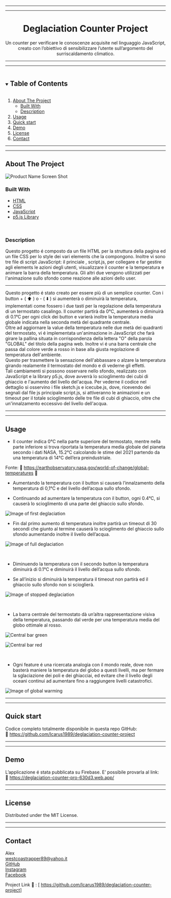 <hr>
<hr>

<div align="center">
  <h1>Deglaciation Counter Project</h1>
</div>

<p align="center">
  Un counter per verificare le conoscenze acquisite nel linguaggio JavaScript, creato con l’obiettivo di sensibilizzare l’utente sull’argomento del surriscaldamento climatico.
</p>

<hr>
<hr>

<details open="open">
  <summary><h2 style="display: inline-block">Table of Contents</h2></summary>
  <ol>
    <li>
      <a href="#about-the-project">About The Project</a>
      <ul>
        <li><a href="#built-with">Built With</a></li>
        <li><a href="#description">Description</a></li>
      </ul>
    </li>
    <li><a href="#usage">Usage</a></li>
    <li><a href="#quick-start">Quick start</a></li>
    <li><a href="#demo">Demo</a></li>
    <li><a href="#license">License</a></li>
    <li><a href="#contact">Contact</a></li>
  </ol>
</details>

<hr>
<hr>

## About The Project

![Product Name Screen Shot](https://imagizer.imageshack.com/v2/640x480q90/924/F9xcYc.png)

### Built With

* [HTML](https://developer.mozilla.org/en-US/docs/Web/HTML?retiredLocale=it)
* [CSS](https://developer.mozilla.org/en-US/docs/Web/CSS?retiredLocale=it)
* [JavaScript](https://developer.mozilla.org/en-US/docs/Web/JavaScript?retiredLocale=it)
* [p5.js Library](https://p5js.org/)
<br>

### Description

Questo progetto é composto da un file HTML per la struttura della pagina ed un file CSS per lo style dei vari elements che la compongono. Inoltre vi sono tre file di script JavaScript: il princiale , script.js, per collegare e far gestire agli elements le azioni degli utenti, visualizzare il counter e la temperatura e animare la barra della temperatura. Gli altri due vengono utilizzati per l'animazione sullo sfondo come reazione alle azioni dello user.

<hr>

Questo progetto é stato creato per essere più di un semplice counter. 
Con i button + ( :arrow_up: ) o - ( :arrow_down: ) si aumenterà o diminuirà la temperatura, implementati come fossero i due tasti per la regolazione della temperatura di un termostato casalingo. Il counter partirà da 0°C, aumenterà o diminuirà di 0.1°C per ogni click dei button e varierà inoltre la temperatura media globale indicata nella seconda metà del quadrante centrale.<br>
Oltre ad aggiornare la value della temperatura nelle due metà dei quadranti del termostato, vi é implementata un'animazione in JavaScript che farà girare la pallina situata in corrispondenza della lettera "O" della parola "GLOBAL" del titolo della pagina web. Inoltre vi é una barra centrale che passa dal colore verde a rosso in base alla giusta regolazione di temperatura dell'ambiente.<br>
Questo per trasmettere la sensazione dell'abbassare o alzare la temperatura girando realamente il termostato del mondo e di vederne gli effetti.<br>
Tali cambiamenti si possono osservare nello sfondo, realizzato con JavaScript e la library p5.js, dove avverrà lo scioglimento dei cubi di ghiaccio e l'aumento del livello del'acqua. Per vederne il codice nel dettaglio si osservino i file sketch.js e icecube.js, dove, ricevendo dei segnali dal file js principale script.js, si attiveranno le animazioni e un timeout per il totale scioglimento delle tre file di cubi di ghiaccio, oltre che un'innalzamento eccessivo del livello dell'acqua.

<hr>
<hr>

## Usage

* Il counter indica 0°C nella parte superiore del termostato, mentre nella parte inferiore si trova riportata la temperatura media globale del pianeta secondo i dati NASA, 15.2°C calcolando le stime del 2021 partendo da una temperatura di 14°C dell’era preindustriale.
<!-- <br> -->
Fonte: 
:link: https://earthobservatory.nasa.gov/world-of-change/global-temperatures  :satellite:
<br>

* Aumentando la temperatura con il button si causerà l’innalzamento della temperatura di 0,1°C e del livello dell’acqua sullo sfondo.

* Continuando ad aumentare la temperatura con il button, ogni 0.4°C, si causerà lo scioglimento di una parte del ghiaccio sullo sfondo.

![Image of first deglaciation](https://imagizer.imageshack.com/v2/320x240q90/924/sxrKmz.png)
<br>

* Fin dal primo aumento di temperatura inoltre partirà un timeout di 30 secondi che giunto al termine causerà lo scioglimento del ghiaccio sullo sfondo aumentando inoltre il livello dell’acqua. 

![Image of full deglaciation](https://imagizer.imageshack.com/v2/320x240q90/924/kYUDJV.png)

<br>

* Diminuendo la temperatura con il secondo button la temperatura diminuirà di 0.1°C e diminuirà il livello dell’acqua sullo sfondo.<br>

* Se all’inizio si diminuirà la temperatura il timeout non partirà ed il ghiaccio sullo sfondo non si scioglierà.

![Image of stopped deglaciation](https://imagizer.imageshack.com/v2/320x240q90/923/PSvojC.png)

<br>

* La barra centrale del termostato dà un’altra rappresentazione visiva della temperatura, passando dal verde per una temperatura media del globo ottimale al rosso.

![Central bar green](https://imagizer.imageshack.com/v2/320x240q90/924/SvD6O9.png)

![Central bar red](https://imagizer.imageshack.com/v2/320x240q90/922/TTzI8Z.png)

<br>

* Ogni feature é una ricercata analogia con il mondo reale, dove non basterà maniere la temperatura del globo a questi livelli, ma per fermare la sglaciazione dei poli e dei ghiacciai, ed evitare che il livello degli oceani continui ad aumentare fino a raggiungere livelli catastrofici.

![Image of global warming](https://earthobservatory.nasa.gov/ContentWOC/images/globaltemp/global_gis_2015-2019.png)

<hr>
<hr>

## Quick start  

Codice completo totalmente disponibile in questa repo GitHub: <br>
:link: https://github.com/Icarus1989/deglaciation-counter-project

<hr>
<hr>

## Demo
L’applicazione é stata pubblicata su Firebase. 
E’ possibile provarla al link:
<br>
:link: https://deglaciation-counter-pro-630d3.web.app/

<hr>
<hr>

## License

Distributed under the MIT License.

<hr>
<hr>

## Contact

Alex<br>
westcoastrapper89@yahoo.it<br>
[GitHub](http://https://github.com/Icarus1989)<br>
[Instagram](http://https://www.instagram.com/alex._.1989/)<br>
[Facebook](https://www.facebook.com/alex.valente.92)<br>


Project Link :link: : [ https://github.com/Icarus1989/deglaciation-counter-project]
